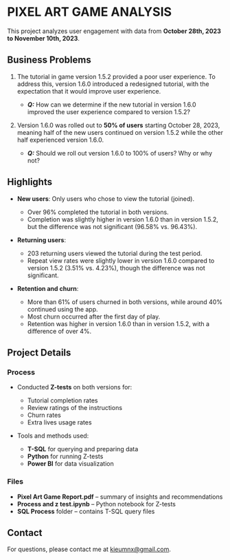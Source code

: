 # PIXEL ART GAME ANALYSIS  

This project analyzes user engagement with data from **October 28th, 2023 to November 10th, 2023**.  

## Business Problems  

1. The tutorial in game version 1.5.2 provided a poor user experience. To address this, version 1.6.0 introduced a redesigned tutorial, with the expectation that it would improve user experience.  
   - _**Q:**_ How can we determine if the new tutorial in version 1.6.0 improved the user experience compared to version 1.5.2?  

2. Version 1.6.0 was rolled out to **50% of users** starting October 28, 2023, meaning half of the new users continued on version 1.5.2 while the other half experienced version 1.6.0.  
   - _**Q:**_ Should we roll out version 1.6.0 to 100% of users? Why or why not?  

## Highlights  

- **New users**: Only users who chose to view the tutorial (joined).  
  - Over 96% completed the tutorial in both versions.  
  - Completion was slightly higher in version 1.6.0 than in version 1.5.2, but the difference was not significant (96.58% vs. 96.43%).  

- **Returning users**:  
  - 203 returning users viewed the tutorial during the test period.  
  - Repeat view rates were slightly lower in version 1.6.0 compared to version 1.5.2 (3.51% vs. 4.23%), though the difference was not significant.  

- **Retention and churn**:  
  - More than 61% of users churned in both versions, while around 40% continued using the app.  
  - Most churn occurred after the first day of play.  
  - Retention was higher in version 1.6.0 than in version 1.5.2, with a difference of over 4%.  

## Project Details  

### Process  

- Conducted **Z-tests** on both versions for:  
  - Tutorial completion rates  
  - Review ratings of the instructions  
  - Churn rates  
  - Extra lives usage rates 

- Tools and methods used:  
  - **T-SQL** for querying and preparing data  
  - **Python** for running Z-tests  
  - **Power BI** for data visualization  

### Files  

- **Pixel Art Game Report.pdf** – summary of insights and recommendations  
- **Process and z test.ipynb** – Python notebook for Z-tests
- **SQL Process** folder – contains T-SQL query files  

## Contact  

For questions, please contact me at [kieumnx@gmail.com](mailto:kieumnx@gmail.com).  